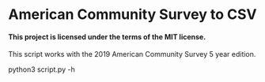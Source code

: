 # American Community Survey to CSV

#### This project is licensed under the terms of the MIT license. 

This script works with the 2019 American Community Survey 5 year edition.


python3 script.py -h
